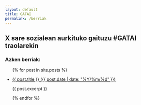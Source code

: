 ```yaml
---
layout: default
title: GATAI
permalink: /berriak
---
```


<h2 class="project-tagline">X sare sozialean aurkituko gaituzu #GATAI traolarekin</h2>
<h3 class="project-tagline">Azken berriak:</h3>

<ul>
    {% for post in site.posts %}
        <li>
	<p>
            <a href=" {{ post.url }} "> {{ post.title }} ({{ post.date | date: "%Y/%m/%d" }}) </a>
	</p>
	<p>
	   {{ post.excerpt }}
	</p>
        </li>
    {% endfor %}
</ul>